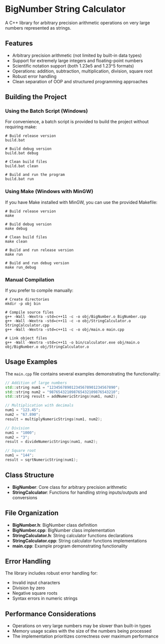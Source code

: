 # BigNumber String Calculator

A C++ library for arbitrary precision arithmetic operations on very large numbers represented as strings.

## Features

- Arbitrary precision arithmetic (not limited by built-in data types)
- Support for extremely large integers and floating-point numbers
- Scientific notation support (both 1.23e5 and 1.23^5 formats)
- Operations: addition, subtraction, multiplication, division, square root
- Robust error handling
- Clean separation of OOP and structured programming approaches

## Building the Project

### Using the Batch Script (Windows)

For convenience, a batch script is provided to build the project without requiring make:

```
# Build release version
build.bat

# Build debug version
build.bat debug

# Clean build files
build.bat clean

# Build and run the program
build.bat run
```

### Using Make (Windows with MinGW)

If you have Make installed with MinGW, you can use the provided Makefile:

```
# Build release version
make

# Build debug version
make debug

# Clean build files
make clean

# Build and run release version
make run

# Build and run debug version
make run_debug
```

### Manual Compilation

If you prefer to compile manually:

```
# Create directories
mkdir -p obj bin

# Compile source files
g++ -Wall -Wextra -std=c++11 -c -o obj/BigNumber.o BigNumber.cpp
g++ -Wall -Wextra -std=c++11 -c -o obj/StringCalculator.o StringCalculator.cpp
g++ -Wall -Wextra -std=c++11 -c -o obj/main.o main.cpp

# Link object files
g++ -Wall -Wextra -std=c++11 -o bin/calculator.exe obj/main.o obj/BigNumber.o obj/StringCalculator.o
```

## Usage Examples

The `main.cpp` file contains several examples demonstrating the functionality:

```cpp
// Addition of large numbers
std::string num1 = "123456789012345678901234567890";
std::string num2 = "987654321098765432109876543210";
std::string result = addNumericStrings(num1, num2);

// Multiplication with decimals
num1 = "123.45";
num2 = "67.890";
result = multiplyNumericStrings(num1, num2);

// Division
num1 = "1000";
num2 = "3";
result = divideNumericStrings(num1, num2);

// Square root
num1 = "144";
result = sqrtNumericString(num1);
```

## Class Structure

- **BigNumber**: Core class for arbitrary precision arithmetic
- **StringCalculator**: Functions for handling string inputs/outputs and conversions

## File Organization

- **BigNumber.h**: BigNumber class definition
- **BigNumber.cpp**: BigNumber class implementation
- **StringCalculator.h**: String calculator functions declarations
- **StringCalculator.cpp**: String calculator functions implementations
- **main.cpp**: Example program demonstrating functionality

## Error Handling

The library includes robust error handling for:
- Invalid input characters
- Division by zero
- Negative square roots
- Syntax errors in numeric strings

## Performance Considerations

- Operations on very large numbers may be slower than built-in types
- Memory usage scales with the size of the numbers being processed
- The implementation prioritizes correctness over maximum performance 